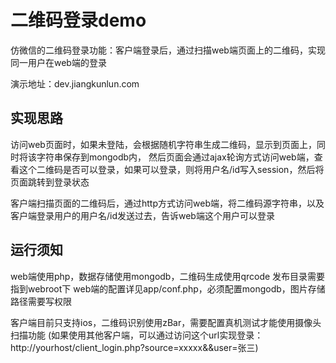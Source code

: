 二维码登录demo
===
仿微信的二维码登录功能：客户端登录后，通过扫描web端页面上的二维码，实现同一用户在web端的登录

演示地址：dev.jiangkunlun.com

## 实现思路
访问web页面时，如果未登陆，会根据随机字符串生成二维码，显示到页面上，同时将该字符串保存到mongodb内，
然后页面会通过ajax轮询方式访问web端，查看这个二维码是否可以登录，如果可以登录，则将用户名/id写入session，然后将页面跳转到登录状态

客户端扫描页面的二维码后，通过http方式访问web端，将二维码源字符串，以及客户端登录用户的用户名/id发送过去，告诉web端这个用户可以登录

## 运行须知
web端使用php，数据存储使用mongodb，二维码生成使用qrcode
发布目录需要指到webroot下
web端的配置详见app/conf.php，必须配置mongodb，图片存储路径需要写权限

客户端目前只支持ios，二维码识别使用zBar，需要配置真机测试才能使用摄像头扫描功能
(如果使用其他客户端，可以通过访问这个url实现登录：http://yourhost/client_login.php?source=xxxxx&&user=张三)

